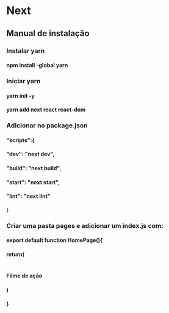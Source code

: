 # Next

## Manual de instalação

### Instalar yarn

#### npm install -global yarn

### Iniciar yarn

#### yarn init -y

#### yarn add next react react-dom

### Adicionar no package.json

#### "scripts":{
####    "dev": "next dev",
####    "build": "next build",
####    "start": "next start",
####    "lint":  "next lint"
    
  }
### Criar uma pasta pages e adicionar um index.js com:

#### export default function HomePage(){
####    return(
####        <div>
####            <h1>
####                Filme de ação
####            </h1>
####        </div>
####    )
#### }
